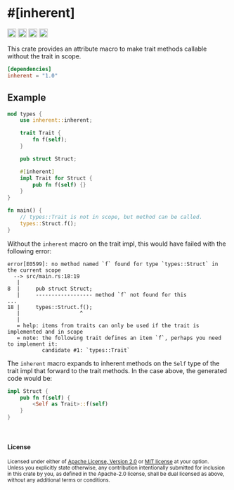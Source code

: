 \#\[inherent\]
==============

[<img alt="github" src="https://img.shields.io/badge/github-dtolnay/inherent-8da0cb?style=for-the-badge&labelColor=555555&logo=github" height="20">](https://github.com/dtolnay/inherent)
[<img alt="crates.io" src="https://img.shields.io/crates/v/inherent.svg?style=for-the-badge&color=fc8d62&logo=rust" height="20">](https://crates.io/crates/inherent)
[<img alt="docs.rs" src="https://img.shields.io/badge/docs.rs-inherent-66c2a5?style=for-the-badge&labelColor=555555&logo=docs.rs" height="20">](https://docs.rs/inherent)
[<img alt="build status" src="https://img.shields.io/github/workflow/status/dtolnay/inherent/CI/master?style=for-the-badge" height="20">](https://github.com/dtolnay/inherent/actions?query=branch%3Amaster)

This crate provides an attribute macro to make trait methods callable without
the trait in scope.

```toml
[dependencies]
inherent = "1.0"
```

## Example

```rust
mod types {
    use inherent::inherent;

    trait Trait {
        fn f(self);
    }

    pub struct Struct;

    #[inherent]
    impl Trait for Struct {
        pub fn f(self) {}
    }
}

fn main() {
    // types::Trait is not in scope, but method can be called.
    types::Struct.f();
}
```

Without the `inherent` macro on the trait impl, this would have failed with the
following error:

```console
error[E0599]: no method named `f` found for type `types::Struct` in the current scope
  --> src/main.rs:18:19
   |
8  |     pub struct Struct;
   |     ------------------ method `f` not found for this
...
18 |     types::Struct.f();
   |                   ^
   |
   = help: items from traits can only be used if the trait is implemented and in scope
   = note: the following trait defines an item `f`, perhaps you need to implement it:
           candidate #1: `types::Trait`
```

The `inherent` macro expands to inherent methods on the `Self` type of the trait
impl that forward to the trait methods. In the case above, the generated code
would be:

```rust
impl Struct {
    pub fn f(self) {
        <Self as Trait>::f(self)
    }
}
```

<br>

#### License

<sup>
Licensed under either of <a href="LICENSE-APACHE">Apache License, Version
2.0</a> or <a href="LICENSE-MIT">MIT license</a> at your option.
</sup>

<br>

<sub>
Unless you explicitly state otherwise, any contribution intentionally submitted
for inclusion in this crate by you, as defined in the Apache-2.0 license, shall
be dual licensed as above, without any additional terms or conditions.
</sub>
